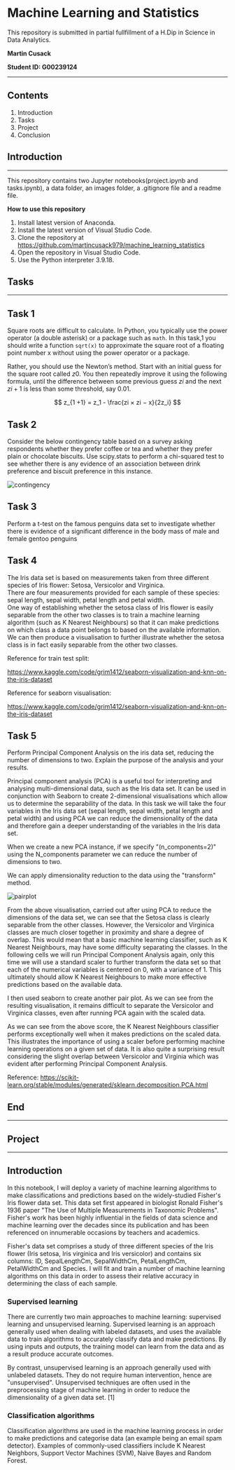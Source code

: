 # Machine Learning and Statistics

This repository is submitted in partial fullfillment of a H.Dip in Science in Data Analytics.

**Martin Cusack**

**Student ID: G00239124**
***

## Contents 
1. Introduction
2. Tasks
3. Project
4. Conclusion

## Introduction
***

This repository contains two Jupyter notebooks(project.ipynb and tasks.ipynb), a data folder, an 
images folder, a .gitignore file and a readme file.

**How to use this repository**

1. Install latest version of Anaconda.
2. Install the latest version of Visual Studio Code.
3. Clone the repository at https://github.com/martincusack979/machine_learning_statistics
4. Open the repository in Visual Studio Code.
5. Use the Python interpreter 3.9.18.

## Tasks
***

## Task 1

Square roots are difficult to calculate. In Python, you typically use the power operator (a double asterisk) or a package such
as `math`.  In this task,1 you should write a function `sqrt(x)` to approximate the square root of a floating point number x without
using the power operator or a package.

Rather, you should use the Newton’s method. Start with an initial guess for the square root called $z0$. You then repeatedly
improve it using the following formula, until the difference between some previous guess $zi$ and the next $zi+1$
is less than some threshold, say 0.01.

$$ z_{1 +1} = z_1 - \frac{zi × zi − x}{2z_i} $$

## Task 2

Consider the below contingency table based on a survey asking respondents whether they prefer coffee or tea and whether they
prefer plain or chocolate biscuits. Use scipy.stats to perform a chi-squared test to see whether there is any evidence of an 
association between drink preference and biscuit preference in this instance.

![contingency](https://github.com/martincusack979/machine_learning_statistics/assets/79522561/67ca69c3-afc7-4bb3-81f0-bc3e2b0f95df)


## Task 3

Perform a t-test on the famous penguins data set to investigate whether there is evidence of a significant difference in the body
mass of male and female gentoo penguins

## Task 4 

The Iris data set is based on measurements taken from three different species of Iris flower: Setosa, Versicolor and Virginica.  
There are four measurements provided for each sample of these species:  sepal length, sepal width, petal length and petal width.  
One way of establishing whether the setosa class of Iris flower is easily separable from the other two classes is to train a 
machine learning algorithm (such as K Nearest Neighbours) so that it can make predictions on which class a data point belongs to 
based on the available information. We can then produce a visualisation to further illustrate whether the setosa class is in fact easily separable from the other two classes.


Reference for train test split:

https://www.kaggle.com/code/grim1412/seaborn-visualization-and-knn-on-the-iris-dataset

Reference for seaborn visualisation:

https://www.kaggle.com/code/grim1412/seaborn-visualization-and-knn-on-the-iris-dataset

## Task 5

Perform Principal Component Analysis on the iris data set, reducing the number of dimensions to two. Explain the purpose
of the analysis and your results.

Principal component analysis (PCA) is a useful tool for interpreting and analysing multi-dimensional data, such as the Iris
data set.  It can be used in conjunction with Seaborn to create 2-dimensional visualisations which allow us to determine the
separability of the data. In this task we will take the four variables in the Iris data set (sepal length, sepal width, petal
length and petal width) and using PCA we can reduce the dimensionality of the data and therefore gain a deeper understanding of the variables in the Iris data set.

When we create a new PCA instance, if we specify "(n_components=2)" using the N_components parameter we can reduce the number of dimensions to two.

We can apply dimensionality reduction to the data using the "transform" method.

![pairplot](https://github.com/martincusack979/machine_learning_statistics/blob/main/Images/pairplot.png)

From the above visualisation, carried out after using PCA to reduce the dimensions of the data set, we can see that the Setosa class
is clearly separable from the other classes. However, the Versicolor and Virginica classes are much closer together in proximity and 
share a degree of overlap. This would mean that a basic machine learning classifier, such as K Nearest Neighbours, may have some difficulty
separating the classes.  In the following cells we will run Principal Component Analysis again, only this time we will use a standard scaler
to further transform the data set so that each of the numerical variables is centered on 0, with a variance of 1.  This ultimately should 
allow K Nearest Neighbours to make more effective predictions based on the available data.

I then used seaborn to create another pair plot.  As we can see from the resulting visualisation, it remains difficult to separate the Versicolor and Virginica classes, even after running PCA again with the scaled data.

As we can see from the above score, the K Nearest Neighbours classifier performs exceptionally well when it makes predictions on the scaled data.
This illustrates the importance of using a scaler before performing machine learning operations on a given set of data. It is also quite a 
surprising result considering the slight overlap between Versicolor and Virginia which was evident after performing Principal Component Analysis.

Reference: https://scikit-learn.org/stable/modules/generated/sklearn.decomposition.PCA.html

## End
***

## Project
***

 ## Introduction
 
 In this notebook, I will deploy a variety of machine learning algorithms to make classifications and predictions based on the widely-studied Fisher's Iris flower data set.
 This data set first appeared in biologist Ronald Fisher's 1936 paper "The Use of Multiple Measurements in Taxonomic Problems".  Fisher's work has been highly influential 
 in the fields of data science and machine learning over the decades since its publication and has been referenced on innumerable occasions by teachers and academics.

 Fisher's data set comprises a study of three different species of the Iris flower (Iris setosa, Iris virginica and Iris versicolor) and
 contains six columns: ID, SepalLengthCm, SepalWidthCm, PetalLengthCm, PetalWidthCm and Species. I will fit and train a number of machine learning algorithms on this data in order to assess their relative accuracy in determining the class of each sample.


 ### Supervised learning

 There are currently two main approaches to machine learning: supervised learning and unsupervised learning.  Supervised learning is an approach generally used when dealing with 
 labeled datasets, and uses the available data to train algorithms to accurately classify data and make predictions. By using inputs and outputs, the training model can learn from the data and as a result produce accurate outcomes.  
 
 By contrast, unsupervised learning is an approach generally used with unlabeled datasets. They do not require human intervention, hence are "unsupervised".  Unsupervised techniques
 are often used in the preprocessing stage of machine learning in order to reduce the dimensionality of a given data set. [1]
 

 ### Classification algorithms

Classification algorithms are used in the machine learning process in order to make predictions and categorise data (an example being an email spam detector).  Examples of commonly-used
classifiers include K Nearest Neighbors, Support Vector Machines (SVM), Naive Bayes and Random Forest.


